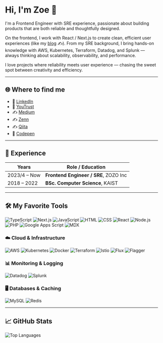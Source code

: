 # Hi, I'm Zoe 👋

I'm a Frontend Engineer with SRE experience, passionate about building products that are both reliable and thoughtfully designed.

On the frontend, I work with React / Next.js to create clean, efficient user experiences (like my [blog](https://zoelog.vercel.app/) ✍️).
From my SRE background, I bring hands-on knowledge with AWS, Kubernetes, Terraform, Datadog, and Splunk — always thinking about scalability, observability, and performance.

I love projects where reliability meets user experience — chasing the sweet spot between creativity and efficiency.

---

## 🌐 Where to find me

- 💼 [LinkedIn](https://www.linkedin.com/in/sueun-lee)
- 💼 [YouTrust](https://youtrust.jp/users/sueunlee)
- ✍️ [Medium](https://medium.com/@quicksilversel) 
- ✍️ [Zenn](https://zenn.dev/quicksilversel) 
- ✍️ [Qiita](https://qiita.com/quicksilversel)
- 🧙 [Codepen](https://codepen.io/quicksilversel)

---

## 📜 Experience

| Years           | Role / Education                                      |
|-----------------|-------------------------------------------------------|
| 2023/4 – Now | **Frontend Engineer / SRE**, ZOZO Inc    |
| 2018 – 2022     | **BSc. Computer Science**, KAIST                      |

---

## 🛠 My Favorite Tools

<img alt="TypeScript" src="https://img.shields.io/badge/TypeScript-007ACC.svg?logo=typescript&logoColor=white"> <img alt="Next.js" src="https://img.shields.io/badge/Next.js-000000.svg?logo=Next.js&logoColor=white">
<img alt="JavaScript" src="https://img.shields.io/badge/JavaScript-F7DF1E.svg?logo=javascript&logoColor=black">
<img alt="HTML" src="https://img.shields.io/badge/HTML-E34F26.svg?logo=html5&logoColor=white">
<img alt="CSS" src="https://img.shields.io/badge/CSS-1572B6.svg?logo=css&logoColor=white">
<img alt="React" src="https://img.shields.io/badge/React-20232A.svg?logo=react&logoColor=61DAFB">
<img alt="Node.js" src="https://img.shields.io/badge/Node.js-43853D.svg?logo=node.js&logoColor=white">
<img alt="PHP" src="https://img.shields.io/badge/PHP-777BB4.svg?logo=php&logoColor=white">
<img alt="Google Apps Script" src="https://custom-icon-badges.demolab.com/badge/Google%20Apps%20Script-02569B.svg?logo=gs&logoColor=white">
<img alt="MDX" src="https://img.shields.io/badge/MDX-000000.svg?logo=mdx&logoColor=white">

### ☁️ Cloud & Infrastructure
<img alt="AWS" src="https://img.shields.io/badge/AWS-232F3E.svg?logo=amazonaws&logoColor=white"> <img alt="Kubernetes" src="https://img.shields.io/badge/Kubernetes-326CE5.svg?logo=kubernetes&logoColor=white">
<img alt="Docker" src="https://img.shields.io/badge/Docker-2496ED.svg?logo=docker&logoColor=white">
<img alt="Terraform" src="https://img.shields.io/badge/Terraform-623CE4.svg?logo=terraform&logoColor=white">
<img alt="Istio" src="https://img.shields.io/badge/Istio-466BB0.svg?logo=istio&logoColor=white">
<img alt="Flux" src="https://img.shields.io/badge/Flux-4B5563.svg?logo=flux&logoColor=white">
<img alt="Flagger" src="https://img.shields.io/badge/Flagger-0096FF.svg?logo=flagger&logoColor=white">


### 📊 Monitoring & Logging
<img alt="Datadog" src="https://img.shields.io/badge/Datadog-632CA6.svg?logo=datadog&logoColor=white"> <img alt="Splunk" src="https://img.shields.io/badge/Splunk-000000.svg?logo=splunk&logoColor=white">

### 🖥 Databases & Caching
<img alt="MySQL" src="https://img.shields.io/badge/MySQL-4479A1.svg?logo=mysql&logoColor=white"> <img alt="Redis" src="https://img.shields.io/badge/Redis-DC382D.svg?logo=redis&logoColor=white">

---


## 📈 GitHub Stats

![Top Languages](https://github-readme-stats.vercel.app/api/top-langs/?username=quicksilversel&layout=compact&theme=tokyonight&hide_border=true)  
